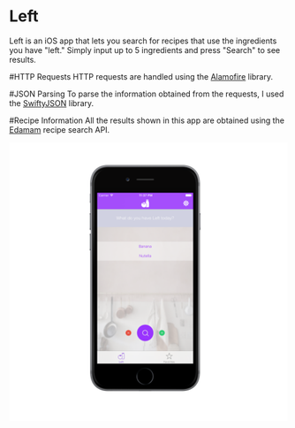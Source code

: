 # Left
Left is an iOS app that lets you search for recipes that use the ingredients you have "left." Simply input up to 5 ingredients and press 
"Search" to see results.

#HTTP Requests
HTTP requests are handled using the [Alamofire](https://github.com/Alamofire/Alamofire) library.

#JSON Parsing
To parse the information obtained from the requests, I used the [SwiftyJSON](https://github.com/SwiftyJSON/SwiftyJSON) library.

#Recipe Information
All the results shown in this app are obtained using the [Edamam](https://edamam.com) recipe search API.

![image](left3.png)
